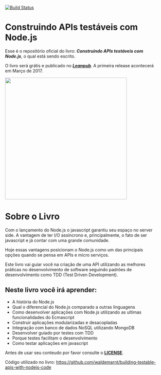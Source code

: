 [![Build Status](https://travis-ci.org/waldemarnt/building-testable-apis-with-nodejs.svg?branch=master)](https://travis-ci.org/waldemarnt/building-testable-apis-with-nodejs)
# Construindo APIs testáveis com Node.js

Esse é o repositório oficial do livro: ***Construindo APIs testáveis com Node.js***, o qual está sendo escrito.

O livro será grátis e publicado no [***Leanpub***](https://leanpub.com/construindo-apis-testaveis-com-nodejs/read). A primeira release acontecerá em Março de 2017.

<img src="https://github.com/waldemarnt/building-testable-apis-with-nodejs/blob/master/manuscript/images/cover01.jpg" width="400">

# Sobre o Livro

Com o lançamento do Node.js o javascript garantiu seu espaço no server side. A vantagem de ter I/O assíncrono e, principalmente, o fato de ser javascript e já contar com uma grande comunidade.

Hoje essas vantagens posicionam o Node.js como um das principais opções quando se pensa em APIs e micro serviços.

Este livro vai guiar você na criação de uma API utilizando as melhores práticas no desenvolvimento de software seguindo padrões de desenvolvimento como TDD (Test Driven Development).

## Neste livro você irá aprender:

* A história do Node.js
* Qual o diferencial do Node.js comparado a outras linguagens
* Como desenvolver aplicações com Node.js utilizando as ultimas funcionalidades do Ecmascript
* Construir aplicações modularizadas e desacopladas
* Integração com banco de dados NoSQL utilizando MongoDB
* Desenvolver guiado por testes com TDD
* Porque testes facilitam o desenvolvimento
* Como testar aplicações em javascript

Antes de usar seu conteudo por favor consulte o [**LICENSE**](./LICENSE).

Código utilizado no livro: https://github.com/waldemarnt/building-testable-apis-with-nodejs-code
